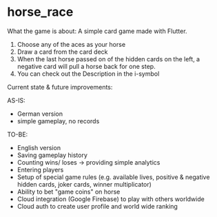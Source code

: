 # horse_race

What the game is about:
A simple card game made with Flutter.

1. Choose any of the aces as your horse
2. Draw a card from the card deck
3. When the last horse passed on of the hidden cards on the left, a negative card will pull a horse back for one step.
4. You can check out the Description in the i-symbol


Current state & future improvements:

AS-IS:
- German version
- simple gameplay, no records

TO-BE:
- English version
- Saving gameplay history
- Counting wins/ loses -> providing simple analytics
- Entering players
- Setup of special game rules (e.g. available lives, positive & negative hidden cards, joker cards, winner multiplicator)
- Ability to bet "game coins" on horse
- Cloud integration (Google Firebase) to play with others worldwide
- Cloud auth to create user profile and world wide ranking
